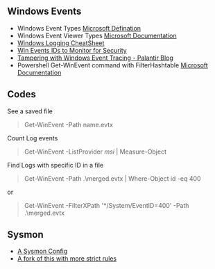 ## Windows Events
- Windows Event Types [Microsoft Defination](https://docs.microsoft.com/en-us/windows/win32/eventlog/event-types)
- Windows Event Viewer Types [Microsoft Documentation](https://docs.microsoft.com/en-us/windows/win32/eventlog/eventlog-key)
- [Windows Logging CheatSheet](https://www.malwarearchaeology.com/cheat-sheets)
- [Win Events IDs to Monitor for Security](https://docs.microsoft.com/en-us/windows-server/identity/ad-ds/plan/appendix-l--events-to-monitor)
- [Tampering with Windows Event Tracing - Palantir Blog](https://blog.palantir.com/tampering-with-windows-event-tracing-background-offense-and-defense-4be7ac62ac63)
- Powershell Get-WinEvent command with FilterHashtable [Microsoft Documentation](https://docs.microsoft.com/en-us/powershell/scripting/samples/Creating-Get-WinEvent-queries-with-FilterHashtable?view=powershell-7.1)


## Codes
See a saved file
> Get-WinEvent -Path name.evtx

Count Log events
> Get-WinEvent -ListProvider *msi* | Measure-Object

Find Logs with specific ID in a file
> Get-WinEvent -Path .\merged.evtx | Where-Object id -eq 400

or
>Get-WinEvent -FilterXPath '*/System/EventID=400' -Path .\merged.evtx



## Sysmon
- [A Sysmon Config](https://github.com/SwiftOnSecurity/sysmon-config)
- [A fork of this with more strict rules](https://github.com/ion-storm/sysmon-config)
